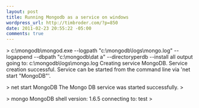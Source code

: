 ```yaml
--- 
layout: post
title: Running Mongodb as a service on windows
wordpress_url: http://timbroder.com/?p=850
date: 2011-02-23 20:55:22 -05:00
comments: true
---
```

&gt; c:\mongodb\mongod.exe --logpath "c:\mongodb\logs\mongo.log" --logappend --dbpath "c:\mongodb\dat
a" --directoryperdb --install
all output going to: c:\mongodb\logs\mongo.log
Creating service MongoDB.
Service creation successful.
Service can be started from the command line via 'net start "MongoDB"'.

&gt; net start MongoDB
The Mongo DB service was started successfully.
&gt;

&gt; mongo
MongoDB shell version: 1.6.5
connecting to: test
&gt;

